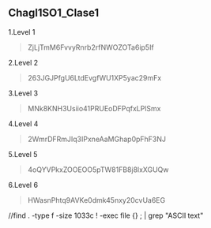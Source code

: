 ## Chagl1SO1_Clase1

1.Level 1  

>ZjLjTmM6FvvyRnrb2rfNWOZOTa6ip5If  

2.Level 2  

>263JGJPfgU6LtdEvgfWU1XP5yac29mFx  

3.Level 3  

>MNk8KNH3Usiio41PRUEoDFPqfxLPlSmx  

4.Level 4  

>2WmrDFRmJIq3IPxneAaMGhap0pFhF3NJ  

5.Level 5  

>4oQYVPkxZOOEOO5pTW81FB8j8lxXGUQw  

6.Level 6  

>HWasnPhtq9AVKe0dmk45nxy20cvUa6EG  

//find . -type f -size 1033c ! -exec file {} \; | grep "ASCII text"  
